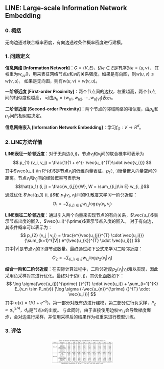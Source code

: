 ## LINE: Large-scale Information Network Embedding


### 0. 概括

 无向边通过联合概率密度，有向边通过条件概率密度进行建模。


### 1. 问题定义

 **信息网络 [Information Network]**：$G=(V, E)$，边$e\in E$是有序对$e=(u, v)$，
 其权重为$w_{uv}  0$，用来表征网络节点$u$和$v$的关系强度。如果是有向图，则$w(u, v) \leq w(v, u)$，
 如果是无向图，则有$w(u, v) = w(v, u)$。

 **一阶邻近度 [First-order Proximity]**：两个节点间的边权，权重越高，两个节点间的相似度也越高，
 可由$p_u=(w_{u1}, w_{u2}, \cdots, w_{u|V|})$表示。
 
 **二阶邻近度 [Second-order Proximity]**：两个节点的邻域网络的相似度，由$p_u$和$p_v$间的相似度决定。
 
 **信息网络嵌入 [Information Network Embedding]**：学习$f_G: V \rightarrow R^{d}$。


### 2. LINE方法详情

 **LINE表征一阶邻近度**：对于无向边$(i, j)$，节点$v_i$和$v_j$间的联合概率可表示为
 $$ p_{1} (v_i, v_j) = \frac{1}{1 + e^{- \vec{u_i}^{T}\cdot \vec{v_i}}} $$
 其中$\vec{u_i} \in R^{d}$是节点$v_i$的低维向量表征，$p_1 (\cdot, \cdot)$衡量嵌入向量空间的距离。节点$v_i$和$v_j$间的经验概率可表示为 
 $$\hat{p_1} (i, j) = \frac{w_{i,j}}{W}, W = \sum_{(i,j)\in E} w_{i, j}$$
 通过优化 $\hat{p_1} (i, j)$和 $p_{1} (v_i, v_j)$间的KL散度来学习一阶邻近度：
 $$ O_1 = - \sum_{(i, j)\in E} w_{i, j} \log p_1 (v_i, v_j) $$
 
 **LINE表征二阶邻近度**：通过引入两个向量来实现节点的有向关系，$\vec{u_i}$表示节点出度的嵌入，$\vec{u_i}^{\prime}$表示节点入度的嵌入。
 对于有向边，其条件概率可以表示为： 
 $$ p_{2} (v_j | v_i) = \frac{e^{\vec{u_{j}}^{T} \cdot \vec{u_i}}}{\sum_{k=1}^{|V|} e^{\vec{u_{k}}^{T} \cdot \vec{u_i}}} $$
 其中$|V|$是节点$v_i$的下游节点数量。最终通过如下公式来学习二阶邻近度：
 $$ O_2 = - \sum_{(i, j)\in E} w_{i, j} \log p_2 (v_j | v_i) $$
 
 **结合一阶和二阶邻近度**：在实际计算过程中，二阶邻近度$p_2 (v_j | v_i)$难以实现，因此采用负采样对其进行优化。最终对于边(i, j)，其优化函数如下：
 $$ \log \sigma(\vec{u_{j}}^{\prime} {}^{T} \cdot \vec{u_i})  + \sum_{i=1}^{K} E_{v_n \sim P_n(v)} [\log \sigma (-\vec{u_{n}}^{\prime} {}^{T} \cdot \vec{u_i})] $$
 其中 $\sigma(x) = 1 / (1+e^{-x})$，第一部分对既有边进行建模，第二部分进行负采样，$P_n \propto d_{v}^{3/4}$，$d_v$是节点$v$的出度。
 与此同时，由于直接使用边权$w_{i,j}$会导致梯度爆炸，会对边进行采样，并使用采样后的结果作为权重来进行模型训练。


### 3. 评估

<div align="center">
<img src=./Figure/LINEval.png width=40% />
</div>
